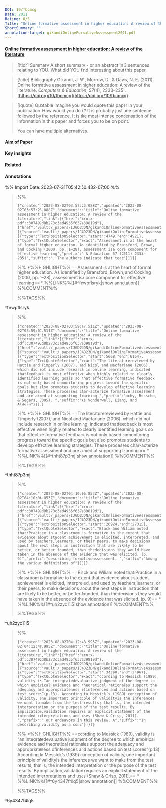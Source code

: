 ```yaml
---
DOI: 10/fbcmcg
Date: 2011
Rating: 0/5
Title: "Online formative assessment in higher education: A review of the literature"
ShortSummary: ""
annotation-target: gikandiOnlineFormativeAssessment2011.pdf
---
```



#### [Online formative assessment in higher education: A review of the literature](gikandiOnlineFormativeAssessment2011.pdf)




> [!tldr] Summary
> A short summary - or an abstract in 3 sentences, relating to YOU. What did YOU find interesting about this paper. 

> [!cite] Bibliography
>Gikandi, J. W., Morrow, D., & Davis, N. E. (2011). Online formative assessment in higher education: A review of the literature. _Computers & Education_, _57_(4), 2333–2351. [https://doi.org/10/fbcmcg](https://doi.org/10/fbcmcg)

> [!quote] Quotable
> Imagine you would quote this paper in your publication. How would you do it? It is probably just one sentence followed by the reference. It is the most intense condensation of the information in this paper and forces you to be on point. 
> 
> You can have multiple alternatives. 


#### Aim of Paper


#### Key insights 


#### Related

#### Annotations





%% Import Date: 2023-07-31T05:42:50.432-07:00 %%


>%%
>```annotation-json
>{"created":"2023-08-02T03:57:23.088Z","updated":"2023-08-02T03:57:23.088Z","document":{"title":"Online formative assessment in higher education: A review of the literature","link":[{"href":"urn:x-pdf:c307492d8b273c3ad4935f637a39819d"},{"href":"vault:/_papers/IJGD23DN/gikandiOnlineFormativeAssessment2011.pdf"}],"documentFingerprint":"c307492d8b273c3ad4935f637a39819d"},"uri":"vault:/_papers/IJGD23DN/gikandiOnlineFormativeAssessment2011.pdf","target":[{"source":"vault:/_papers/IJGD23DN/gikandiOnlineFormativeAssessment2011.pdf","selector":[{"type":"TextPositionSelector","start":4749,"end":4921},{"type":"TextQuoteSelector","exact":"Assessment is at the heart of formal higher education. As identified by Bransford, Brown, and Cocking (2000, pp. 1–28), assessment isa core component for effective learning","prefix":" & Education 57 (2011) 2333–2351","suffix":". The authors indicate that teac"}]}]}
>```
>%%
>*%%HIGHLIGHT%% ==Assessment is at the heart of formal higher education. As identified by Bransford, Brown, and Cocking (2000, pp. 1–28), assessment isa core component for effective learning== *
>%%LINK%%[[#^fnwpflsryk|show annotation]]
>%%COMMENT%%
>
>%%TAGS%%
>
^fnwpflsryk


>%%
>```annotation-json
>{"created":"2023-08-02T03:59:07.511Z","updated":"2023-08-02T03:59:07.511Z","document":{"title":"Online formative assessment in higher education: A review of the literature","link":[{"href":"urn:x-pdf:c307492d8b273c3ad4935f637a39819d"},{"href":"vault:/_papers/IJGD23DN/gikandiOnlineFormativeAssessment2011.pdf"}],"documentFingerprint":"c307492d8b273c3ad4935f637a39819d"},"uri":"vault:/_papers/IJGD23DN/gikandiOnlineFormativeAssessment2011.pdf","target":[{"source":"vault:/_papers/IJGD23DN/gikandiOnlineFormativeAssessment2011.pdf","selector":[{"type":"TextPositionSelector","start":5668,"end":6164},{"type":"TextQuoteSelector","exact":"The literaturereviewed by Hattie and Timperly (2007), and Nicol and Macfarlane (2006), which did not include research in online learning, indicated thatfeedback is most effective when highly related to clearly identified learning goals so that effective formative feedback is not only based onmonitoring progress toward the specific goals but also promotes students to develop effective learning strategies. These processes char-acterize formative assessment and are aimed at supporting learning.","prefix":"ochy, Bossche, & Segers, 2005). ","suffix":"As Vonderwell, Liang, and Alderm"}]}]}
>```
>%%
>*%%HIGHLIGHT%% ==The literaturereviewed by Hattie and Timperly (2007), and Nicol and Macfarlane (2006), which did not include research in online learning, indicated thatfeedback is most effective when highly related to clearly identified learning goals so that effective formative feedback is not only based onmonitoring progress toward the specific goals but also promotes students to develop effective learning strategies. These processes char-acterize formative assessment and are aimed at supporting learning.== *
>%%LINK%%[[#^thht87p3mj|show annotation]]
>%%COMMENT%%
>
>%%TAGS%%
>
^thht87p3mj


>%%
>```annotation-json
>{"created":"2023-08-02T04:10:06.853Z","updated":"2023-08-02T04:10:06.853Z","document":{"title":"Online formative assessment in higher education: A review of the literature","link":[{"href":"urn:x-pdf:c307492d8b273c3ad4935f637a39819d"},{"href":"vault:/_papers/IJGD23DN/gikandiOnlineFormativeAssessment2011.pdf"}],"documentFingerprint":"c307492d8b273c3ad4935f637a39819d"},"uri":"vault:/_papers/IJGD23DN/gikandiOnlineFormativeAssessment2011.pdf","target":[{"source":"vault:/_papers/IJGD23DN/gikandiOnlineFormativeAssessment2011.pdf","selector":[{"type":"TextPositionSelector","start":26924,"end":27315},{"type":"TextQuoteSelector","exact":"Black and Wiliam noted that:Practice in a classroom is formative to the extent that evidence about student achievement is elicited, interpreted, and used by teachers,learners, or their peers, to make decisions about the next steps in instruction that are likely to be better, or better founded, than thedecisions they would have taken in the absence of the evidence that was elicited. (p. 9)","prefix":"describing formativeassessment, ","suffix":"Among the various definitions of"}]}]}
>```
>%%
>*%%HIGHLIGHT%% ==Black and Wiliam noted that:Practice in a classroom is formative to the extent that evidence about student achievement is elicited, interpreted, and used by teachers,learners, or their peers, to make decisions about the next steps in instruction that are likely to be better, or better founded, than thedecisions they would have taken in the absence of the evidence that was elicited. (p. 9)== *
>%%LINK%%[[#^uh2zyc11i5|show annotation]]
>%%COMMENT%%
>
>%%TAGS%%
>
^uh2zyc11i5


>%%
>```annotation-json
>{"created":"2023-08-02T04:12:48.995Z","updated":"2023-08-02T04:12:48.995Z","document":{"title":"Online formative assessment in higher education: A review of the literature","link":[{"href":"urn:x-pdf:c307492d8b273c3ad4935f637a39819d"},{"href":"vault:/_papers/IJGD23DN/gikandiOnlineFormativeAssessment2011.pdf"}],"documentFingerprint":"c307492d8b273c3ad4935f637a39819d"},"uri":"vault:/_papers/IJGD23DN/gikandiOnlineFormativeAssessment2011.pdf","target":[{"source":"vault:/_papers/IJGD23DN/gikandiOnlineFormativeAssessment2011.pdf","selector":[{"type":"TextPositionSelector","start":34390,"end":34967},{"type":"TextQuoteSelector","exact":"ccording to Messick (1989), validity is “an integratedevaluative judgment of the degree to which empirical evidence and theoretical rationales support the adequacy and appropriateness ofinferences and actions based on test scores”(p.13). According to Messick’s (1989) conception of validity, one important principle of validityis the inferences we want to make from the test results; that is, the intended interpretation or the purpose of the test results. By implication,validation requires an explicit statement of the intended interpretations and uses (Shaw & Crisp, 2011). ","prefix":" our endeavors in this review. A","suffix":"In describing validity as a conc"}]}]}
>```
>%%
>*%%HIGHLIGHT%% ==ccording to Messick (1989), validity is “an integratedevaluative judgment of the degree to which empirical evidence and theoretical rationales support the adequacy and appropriateness ofinferences and actions based on test scores”(p.13). According to Messick’s (1989) conception of validity, one important principle of validityis the inferences we want to make from the test results; that is, the intended interpretation or the purpose of the test results. By implication,validation requires an explicit statement of the intended interpretations and uses (Shaw & Crisp, 2011).== *
>%%LINK%%[[#^6y4347f4lq5|show annotation]]
>%%COMMENT%%
>
>%%TAGS%%
>
^6y4347f4lq5
